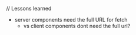 // Lessons learned

- server components need the full URL for fetch
  - vs client components dont need the full url?
